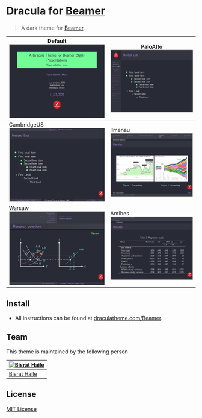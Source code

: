# Dracula for [Beamer](https://ctan.org/pkg/beamer?lang=en)

> A dark theme for [Beamer](https://ctan.org/pkg/beamer?lang=en).



|Default ![](Screenshot_1.png)  | PaloAlto ![](Screenshot_2.png)  |
|-----------------|-----------------|
|CambridgeUS ![](Screenshot_3.png)  |Ilmenau ![](Screenshot_4.png)  |
|Warsaw ![](Screenshot_5.png)  |Antibes ![](Screenshot_6.png) 


## Install

- All instructions can be found at [draculatheme.com/Beamer](https://draculatheme.com/Beamer).


## Team

This theme is maintained by the following person

[![Bisrat Haile](https://github.com/bsrthyle.png?size=100)](https://github.com/bsrthyle) |
--- |
[Bisrat Haile](https://github.com/bsrthyle) |

## License

[MIT License](./LICENSE)